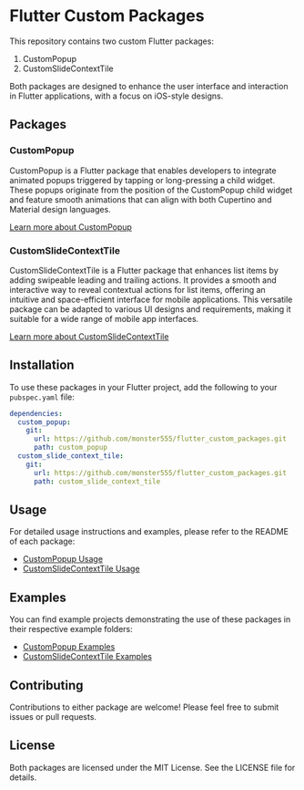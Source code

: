 # Flutter Custom Packages

This repository contains two custom Flutter packages:

1. CustomPopup
2. CustomSlideContextTile

Both packages are designed to enhance the user interface and interaction in Flutter applications, with a focus on iOS-style designs.

## Packages

### CustomPopup

CustomPopup is a Flutter package that enables developers to integrate animated popups triggered by tapping or long-pressing a child widget. These popups originate from the position of the CustomPopup child widget and feature smooth animations that can align with both Cupertino and Material design languages.

[Learn more about CustomPopup](./custom_popup/README.md)

### CustomSlideContextTile

CustomSlideContextTile is a Flutter package that enhances list items by adding swipeable leading and trailing actions. It provides a smooth and interactive way to reveal contextual actions for list items, offering an intuitive and space-efficient interface for mobile applications. This versatile package can be adapted to various UI designs and requirements, making it suitable for a wide range of mobile app interfaces.

[Learn more about CustomSlideContextTile](./custom_slide_context_tile/README.md)

## Installation

To use these packages in your Flutter project, add the following to your `pubspec.yaml` file:

```yaml
dependencies:
  custom_popup:
    git:
      url: https://github.com/monster555/flutter_custom_packages.git
      path: custom_popup
  custom_slide_context_tile:
    git:
      url: https://github.com/monster555/flutter_custom_packages.git
      path: custom_slide_context_tile
```

## Usage

For detailed usage instructions and examples, please refer to the README of each package:

- [CustomPopup Usage](./custom_popup/README.md#usage)
- [CustomSlideContextTile Usage](./custom_slide_context_tile/README.md#basic-usage)

## Examples

You can find example projects demonstrating the use of these packages in their respective example folders:
- [CustomPopup Examples](./custom_popup/example/)
- [CustomSlideContextTile Examples](./custom_slide_context_tile/example/)

## Contributing

Contributions to either package are welcome! Please feel free to submit issues or pull requests.

## License

Both packages are licensed under the MIT License. See the LICENSE file for details.
